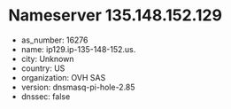 # Nameserver 135.148.152.129

* as_number: 16276
* name: ip129.ip-135-148-152.us.
* city: Unknown
* country: US
* organization: OVH SAS
* version: dnsmasq-pi-hole-2.85
* dnssec: false
